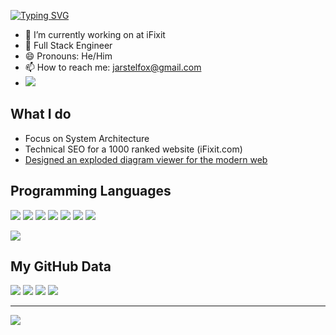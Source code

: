 [![Typing SVG](https://readme-typing-svg.herokuapp.com/?lines=Hello+World!;About+Jarred+Stelfox)](https://git.io/typing-svg)

- 🔭 I’m currently working on at iFixit
- 💪 Full Stack Engineer
- 😄 Pronouns: He/Him
- 📫 How to reach me: jarstelfox@gmail.com
- <a href="http://jarredstelfox.io/"><img src="https://img.shields.io/badge/My%20Website:%20jarredstelfox.io-00bfff?style=for-the-badge&logo=google%20chrome&logoColor=white"/></a>

## What I do

- Focus on System Architecture
- Technical SEO for a 1000 ranked website (iFixit.com)
- [Designed an exploded diagram viewer for the modern web](https://www.ifixit.com/Device/Karcher_Carpet_Cleaner_BRC3015C_2018)

## Programming Languages
<img src="https://img.shields.io/badge/React-20232A?style=for-the-badge&logo=react&logoColor=61DAFB" /> <img src="https://img.shields.io/badge/PHP-777BB4?style=for-the-badge&logo=php&logoColor=white" /> <img src="https://img.shields.io/badge/html%205-grey?style=for-the-badge&logo=html5&logoColor=white&labelColor=8E2DE2" /> <img src="https://img.shields.io/badge/css%203-grey?style=for-the-badge&logo=css3&logoColor=white&labelColor=8E2DE2" /> <img src="https://img.shields.io/badge/sass-grey?style=for-the-badge&logo=sass&logoColor=white&labelColor=8E2DE2" /> <img src="https://img.shields.io/badge/-JavaScript-grey?style=for-the-badge&logo=javascript&logoColor=white&labelColor=8E2DE2" /> <img src="https://img.shields.io/badge/C%23-239120?style=for-the-badge&logo=c-sharp&logoColor=white"/>

<img src="https://github-readme-stats.vercel.app/api/top-langs/?username=jarstelfox" /> 

## My GitHub Data
<img src="https://activity-graph.herokuapp.com/graph?username=jarstelfox&theme=minimal" />
<img src="https://github-readme-stats.vercel.app/api?username=jarstelfox" />
<img src="https://github-profile-summary-cards.vercel.app/api/cards/profile-details?username=jarstelfox&theme=vue" />

<img src="https://github-readme-streak-stats.herokuapp.com/?user=jarstelfox" />

---

<img src="https://hits.seeyoufarm.com/api/count/incr/badge.svg?url=https%3A%2F%2Fgithub.com%2Fjarstelfox1212%2Fhit-counter" />
